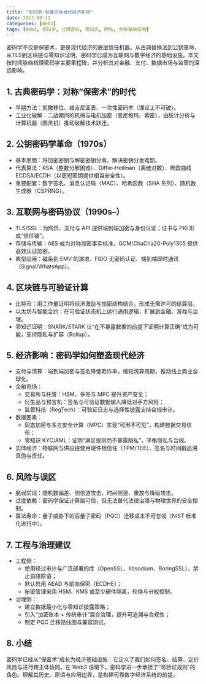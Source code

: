 ```yaml
---
title: "密码学-发展史与当代经济影响"
date: 2017-09-11
categories: [Web3]
tags: [Web3, 密码学, 公钥密码, 零知识, 隐私, 金融基础设施]
---
```


密码学不仅是保密术，更是现代经济的底层信任机器。从古典替换法到公钥革命，从TLS到区块链与零知识证明，密码学已成为互联网与数字经济的基础设施。本文按时间脉络梳理密码学主要里程碑，并分析其对金融、支付、数据市场与监管的深远影响。

## 1. 古典密码学：对称“保密术”的时代
- 早期方法：凯撒移位、维吉尼亚表、一次性密码本（理论上不可破）。
- 工业化破解：二战期间的机械与电机加密（恩尼格玛、紫密），由统计分析与计算机器（图灵机）推动破解技术跃迁。

## 2. 公钥密码学革命（1970s）
- 基本思想：将加密密钥与解密密钥分离，解决密钥分发难题。
- 代表算法：RSA（整数分解困难）、Diffie–Hellman（离散对数）、椭圆曲线 ECDSA/ECDH（以更短密钥提供相当安全性）。
- 重要配套：数字签名、消息认证码（MAC）、哈希函数（SHA 系列）、随机数生成器（CSPRNG）。

## 3. 互联网与密码协议（1990s–）
- TLS/SSL：为网页、支付与 API 提供端到端加密与身份认证；证书与 PKI 形成“信任锚”。
- 存储与传输：AES 成为对称加密事实标准，GCM/ChaCha20-Poly1305 提供高效认证加密。
- 典型应用：磁条到 EMV 的演进、FIDO 无密码认证、端到端即时通讯（Signal/WhatsApp）。

## 4. 区块链与可验证计算
- 比特币：用工作量证明将经济激励与加密结构结合，形成无需许可的结算层。
- 以太坊与智能合约：在可验证状态机上运行通用逻辑，扩展到金融、游戏与治理。
- 零知识证明：SNARK/STARK 让“在不暴露数据的前提下证明计算正确”成为可能，支持隐私与扩容（Rollup）。

## 5. 经济影响：密码学如何塑造现代经济
- 支付与清算：端到端加密与签名降低欺诈率，缩短清算周期，推动线上商业全球化。
- 金融市场：
  - 交易所与托管：HSM、多签与 MPC 提升资产安全；
  - 衍生品与预言机：签名与可验证数据输入降低对手方风险；
  - 监管科技（RegTech）：可验证日志与选择性披露支持合规审计。
- 数据要素：
  - 同态加密与多方安全计算（MPC）实现“可用不可见”，构建数据交易信任；
  - 零知识 KYC/AML：证明“满足规则而不暴露隐私”，平衡隐私与合规。
- 实体经济：物联网与供应链使用硬件根信任（TPM/TEE）、签名与时间戳追溯真伪与责任。

## 6. 风险与误区
- 脆弱实现：随机数偏差、侧信道攻击、时间侧道、重放与降级攻击。
- 过度依赖：密码学保证计算层可信，但无法替代法律治理与物理世界的安全控制。
- 算法寿命：量子威胁下的后量子密码（PQC）迁移成本不可忽视（NIST 标准化进行中）。

## 7. 工程与治理建议
- 工程侧：
  - 使用经过审计与广泛部署的库（OpenSSL、libsodium、BoringSSL），禁止自研原语；
  - 默认启用 AEAD 与前向保密（ECDHE）；
  - 秘密管理采用 HSM、KMS 或至少硬件隔离，轮换与分权控制。
- 治理侧：
  - 建立数据最小化与零知识披露策略；
  - 引入“加密账本 + 传统审计”混合治理，提升可追溯与合规性；
  - 制定 PQC 迁移路线图与兼容测试。

## 8. 小结
密码学已经从“保密术”成长为经济基础设施：它定义了我们如何签名、结算、定价风险与进行跨主体协同。在 Web3 语境下，密码学进一步承担了“可验证规则”的角色。理解其历史、原语与应用边界，是构建可靠数字经济系统的前提。


